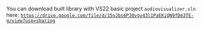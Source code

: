 You can download built library with VS22 basic project <code>audiovisualizer.sln</code> here: <code>https://drive.google.com/file/d/15nJbs6PJ0vgy43l1PaEKiQN9fDm3TE-g/view?usp=sharing</code>
